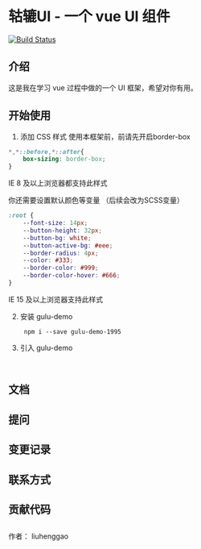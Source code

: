 # 轱辘UI - 一个 vue UI 组件
[![Build Status](https://travis-ci.org/liuhenggao/gulu-demo.svg?branch=master)](https://travis-ci.org/liuhenggao/gulu-demo)
## 介绍

这是我在学习 vue 过程中做的一个 UI 框架，希望对你有用。

## 开始使用
1. 添加 CSS 样式
使用本框架前，前请先开启border-box

```css
*,*::before,*::after{
    box-sizing: border-box;
}
```
IE 8 及以上浏览器都支持此样式

你还需要设置默认颜色等变量 （后续会改为SCSS变量）
```css
:root {
    --font-size: 14px;
    --button-height: 32px;
    --button-bg: white;
    --button-active-bg: #eee;
    --border-radius: 4px;
    --color: #333;
    --border-color: #999;
    --border-color-hover: #666;
}
```
IE 15 及以上浏览器支持此样式

2. 安装 gulu-demo
   ```
    npm i --save gulu-demo-1995
   ```

3. 引入 gulu-demo
    ```
        
    ```

## 文档

## 提问

## 变更记录

## 联系方式

## 贡献代码

## 

作者： liuhenggao



